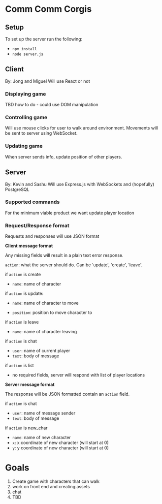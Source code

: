 # Comm Comm Corgis

## Setup
To set up the server run the following:

* `npm install`
* `node server.js`

## Client
By: Jong and Miguel
Will use React or not

### Displaying game
TBD how to do - could use DOM manipulation

### Controlling game
Will use mouse clicks for user to walk around environment.  Movements will be sent to server using WebSocket.

### Updating game
When server sends info, update position of other players.

## Server
By: Kevin and Sashu
Will use Express.js with WebSockets and (hopefully) PostgreSQL

### Supported commands
For the minimum viable product we want update player location

### Request/Response format
Requests and responses will use JSON format

**Client message format**

Any missing fields will result in a plain text error response.

`action`: what the server should do.  Can be 'update', 'create', 'leave'.

if `action` is create

* `name`: name of character

if `action` is update:

* `name`: name of character to move

* `position`: position to move character to

if `action` is leave

* `name`: name of character leaving

if `action` is chat

* `user`: name of current player
* `text`: body of message

if `action` is list
* no required fields, server will respond with list of player locations

**Server message format**

The response will be JSON formatted contain an `action` field.

if `action` is chat
* `user`: name of message sender
* `text`: body of message

if `action` is new_char
* `name`: name of new character
* `x`: x coordinate of new character (will start at 0)
* `y`: y coordinate of new character (will start at 0)

# Goals

1. Create game with characters that can walk
2. work on front end and creating assets
3. chat
4. TBD